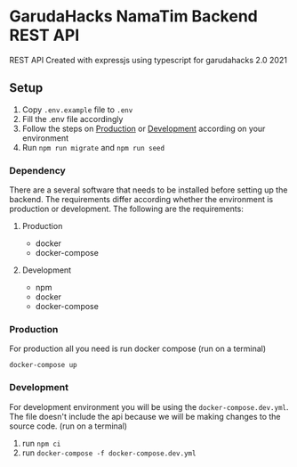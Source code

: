 # GarudaHacks NamaTim Backend REST API

REST API Created with expressjs using typescript for garudahacks 2.0 2021

## Setup

1. Copy `.env.example` file to `.env`
2. Fill the .env file accordingly
3. Follow the steps on [Production](#Production) or [Development](#Development) according
on your environment
4. Run `npm run migrate` and `npm run seed`

### Dependency

There are a several software that needs to be installed before setting up the
backend. The requirements differ according whether the environment is
production or development. The following are the requirements:

1. Production
    - docker
    - docker-compose

2. Development
    - npm
    - docker
    - docker-compose

### Production

For production all you need is run docker compose (run on a terminal)

`docker-compose up`

### Development

For development environment you will be using the `docker-compose.dev.yml`. The
file doesn't include the api because we will be making changes to the source code.
(run on a terminal)

1. run `npm ci`
2. run `docker-compose -f docker-compose.dev.yml`
